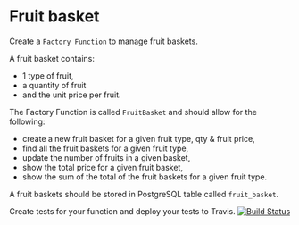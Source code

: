 # Fruit basket

Create a `Factory Function` to manage fruit baskets.

A fruit basket contains:

* 1 type of fruit, 
* a quantity of fruit 
* and the unit price per fruit.

The Factory Function is called `FruitBasket` and should allow for the following:

* create a new fruit basket for a given fruit type, qty & fruit price,
* find all the fruit baskets for a given fruit type,
* update the number of fruits in a given basket,
* show the total price for a given fruit basket,
* show the sum of the total of the fruit baskets for a given fruit type.

A fruit baskets should be stored in PostgreSQL table called `fruit_basket`.

Create tests for your function and deploy your tests to Travis.
[![Build Status](https://app.travis-ci.com/Cekiso/fruits_basket.svg?branch=main)](https://app.travis-ci.com/Cekiso/fruits_basket)